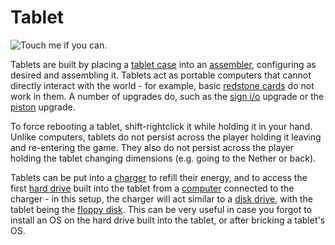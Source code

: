 # Tablet

![Touch me if you can.](item:OpenComputers:item@68)

Tablets are built by placing a [tablet case](tabletCase1.md) into an [assembler](../block/assembler.md), configuring as desired and assembling it. Tablets act as portable computers that cannot directly interact with the world - for example, basic [redstone cards](redstoneCard1.md) do not work in them. A number of upgrades do, such as the [sign i/o](signUpgrade.md) upgrade or the [piston](pistonUpgrade.md) upgrade.

To force rebooting a tablet, shift-rightclick it while holding it in your hand. Unlike computers, tablets do not persist across the player holding it leaving and re-entering the game. They also do not persist across the player holding the tablet changing dimensions (e.g. going to the Nether or back).

Tablets can be put into a [charger](../block/charger.md) to refill their energy, and to access the first [hard drive](hdd1.md) built into the tablet from a [computer](../general/computer.md) connected to the charger - in this setup, the charger will act similar to a [disk drive](../block/diskDrive.md), with the tablet being the [floppy disk](floppy.md). This can be very useful in case you forgot to install an OS on the hard drive built into the tablet, or after bricking a tablet's OS.
